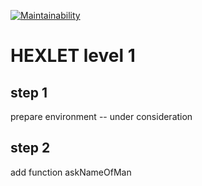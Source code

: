 [![Maintainability](https://api.codeclimate.com/v1/badges/cde6ba2cc734a4185669/maintainability)](https://codeclimate.com/github/Badasper/project-lvl1-s168/maintainability)
# HEXLET level 1
## step 1
prepare environment -- under consideration
## step 2
add function askNameOfMan 
